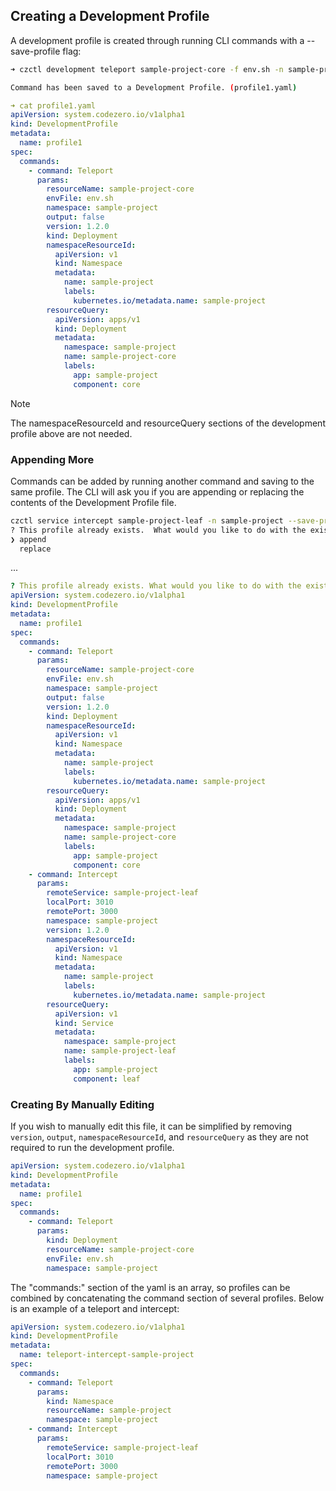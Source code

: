 ## Creating a Development Profile

A development profile is created through running CLI commands with a --save-profile flag:

```bash
➜ czctl development teleport sample-project-core -f env.sh -n sample-project --save-profile profile1.yaml

Command has been saved to a Development Profile. (profile1.yaml)
```
```yaml
➜ cat profile1.yaml
apiVersion: system.codezero.io/v1alpha1
kind: DevelopmentProfile
metadata:
  name: profile1
spec:
  commands:
    - command: Teleport
      params:
        resourceName: sample-project-core
        envFile: env.sh
        namespace: sample-project
        output: false
        version: 1.2.0
        kind: Deployment
        namespaceResourceId:
          apiVersion: v1
          kind: Namespace
          metadata:
            name: sample-project
            labels:
              kubernetes.io/metadata.name: sample-project
        resourceQuery:
          apiVersion: apps/v1
          kind: Deployment
          metadata:
            namespace: sample-project
            name: sample-project-core
            labels:
              app: sample-project
              component: core
```
> [!NOTE]
> The namespaceResourceId and resourceQuery sections of the development profile above are not needed.

### Appending More

Commands can be added by running another command and saving to the same profile. The CLI will ask you if you are
appending or replacing the contents of the Development Profile file.

```bash
czctl service intercept sample-project-leaf -n sample-project --save-profile profile1.yaml
? This profile already exists.  What would you like to do with the existing profile? (Use arrow keys)
❯ append 
  replace 
```
...
```yaml
? This profile already exists. What would you like to do with the existing profile? append
apiVersion: system.codezero.io/v1alpha1
kind: DevelopmentProfile
metadata:
  name: profile1
spec:
  commands:
    - command: Teleport
      params:
        resourceName: sample-project-core
        envFile: env.sh
        namespace: sample-project
        output: false
        version: 1.2.0
        kind: Deployment
        namespaceResourceId:
          apiVersion: v1
          kind: Namespace
          metadata:
            name: sample-project
            labels:
              kubernetes.io/metadata.name: sample-project
        resourceQuery:
          apiVersion: apps/v1
          kind: Deployment
          metadata:
            namespace: sample-project
            name: sample-project-core
            labels:
              app: sample-project
              component: core
    - command: Intercept
      params:
        remoteService: sample-project-leaf
        localPort: 3010
        remotePort: 3000
        namespace: sample-project
        version: 1.2.0
        namespaceResourceId:
          apiVersion: v1
          kind: Namespace
          metadata:
            name: sample-project
            labels:
              kubernetes.io/metadata.name: sample-project
        resourceQuery:
          apiVersion: v1
          kind: Service
          metadata:
            namespace: sample-project
            name: sample-project-leaf
            labels:
              app: sample-project
              component: leaf
```

### Creating By Manually Editing

If you wish to manually edit this file, it can be simplified by removing `version`, `output`, 
`namespaceResourceId`, and `resourceQuery` as they are not required to run the development profile.

```yaml
apiVersion: system.codezero.io/v1alpha1
kind: DevelopmentProfile
metadata:
  name: profile1
spec:
  commands:
    - command: Teleport
      params:
        kind: Deployment
        resourceName: sample-project-core
        envFile: env.sh
        namespace: sample-project
```

The "commands:" section of the yaml is an array, so profiles can be combined by concatenating
the command section of several profiles. Below is an example of a teleport and intercept:

```yaml
apiVersion: system.codezero.io/v1alpha1
kind: DevelopmentProfile
metadata:
  name: teleport-intercept-sample-project
spec:
  commands:
    - command: Teleport
      params:
        kind: Namespace
        resourceName: sample-project
        namespace: sample-project
    - command: Intercept
      params:
        remoteService: sample-project-leaf
        localPort: 3010
        remotePort: 3000
        namespace: sample-project
```